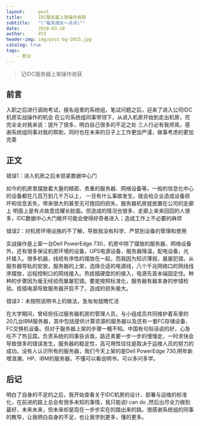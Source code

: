 ```yaml
---
layout:     post
title:      IDC服务器上架操作收获
subtitle:   "\"每天成长一点点\""
date:       2018-03-10
author:     XYZ
header-img: img/post-bg-2015.jpg
catalog: true
tags:
    - 职业
---
```



>记IDC服务器上架操作收获


## 前言
入职之后进行调岗考试，报名组里的系统组，笔试问题之后，迎来了进入公司IDC机房实战操作的机会
在公司系统组同事带领下，从进入机房开始到走出机房，完完全全对我来说：提升了很多，明白自己很多的不足之处
三人行必有我师焉，感谢系统组同事对我的帮助，同时也在未来的日子上工作更加严谨，做事考虑的更加完善

## 正文
错误1：进入机房之后未锁紧数据中心门

如今的机房里摆放着大量的精密、贵重的服务器、网络设备等。一般的信息化中心的设备都在几百万到几千万以上，
一旦有什么事故发生，就会给企业造成设备损坏和信息丢失，带来很大的甚至无可挽回的损失，服务器机房就放置在公司的走廊上
明面上是有点故意炫耀长脸面。但造成的情况也很多，走廊上来来回回的人很多，IDC数据中心大门敞开可能会使得好奇者进入；造成工作上不必要的麻烦


错误2：对机房环境设施的不了解，导致我没有科学、严禁到设备的管理和使用

实战操作是上架一台Dell PowerEdge 730，机房中除了摆放的服务器、网络设备外，还有很多保证机房环境的设备，UPS电源设备，服务器降温，配电设备，光纤接入。很多机器，线缆有序性的摆放在一起，而我因为知识薄弱，屡屡犯错。从服务器导轨的安放，服务器的上架，选择合适的电源线，八个千兆网络口的网线线序摆放，远程控制口的网线接入。热拔插硬盘的的接入，电源先首末端固定住。种种的步骤因为毫无经验而屡屡犯错。要是按照标准化，服务器有器本身的参错检验。拔插电源导致服务器开启不了，造成的损失极大。


错误3：未按照说明书上的做法，急匆匆就瞎忙活

在大学期间，曾经担任过服务器机房的管理人员，与小组成员共同维护着系里的20几台IBM服务器，其中包括提供计算资源的服务器以及还有一套FC存储设备、FC交换机设备。但对于服务器上架的步骤一概不知。中国有句俗话说的好，心急吃不了热豆腐。负责系统的同事告诉我，路还素要一步一步的慢慢走，一时求快会导致很多的错误发生。服务器的稳定性，高可用性往往是取决于运维人员的努力的成功。没有人认识所有的服务器，我们今天上架的是Dell PowerEdge 730,明年新增浪潮、HP、IBM的服务器，不懂可以看说明书，可以多问多学。


## 后记
明白了自身的不足的之后，我开始查看关于IDC机房的设计、部署与运维的标准化，在前进的路上总会有很多未知的事情，我只能说I can  do ,然后出尽全力做到最好，未来未来，但未来却是现在一步步实在的踏出来的路。很感谢系统组的同事的教导，让我明白自身的不足，也让我学到更多，懂的更多。
